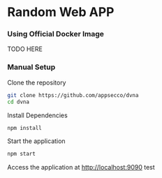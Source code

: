 # Random Web APP

### Using Official Docker Image

TODO HERE

### Manual Setup

Clone the repository

```bash
git clone https://github.com/appsecco/dvna
cd dvna
```

Install Dependencies

```bash
npm install
```

Start the application

```bash
npm start
```
Access the application at [http://localhost:9090](http://localhost:9090)
test
